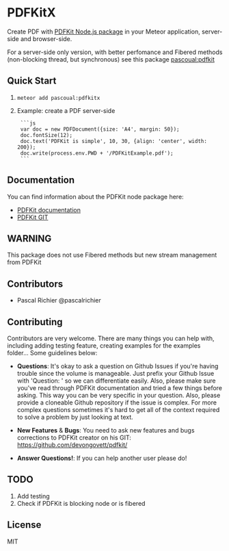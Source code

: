 PDFKitX
============

Create PDF with [PDFKit Node.js package](https://www.npmjs.com/package/pdfkit) in your Meteor application, server-side and browser-side.

For a server-side only version, with better perfomance and Fibered methods
(non-blocking thread, but synchronous) see this package
[pascoual:pdfkit](https://github.com/pascoual/meteor-pdfkit)

## Quick Start
1. `meteor add pascoual:pdfkitx`
2. Example: create a PDF server-side 

        ```js
        var doc = new PDFDocument({size: 'A4', margin: 50});
        doc.fontSize(12);
        doc.text('PDFKit is simple', 10, 30, {align: 'center', width: 200});
        doc.write(process.env.PWD + '/PDFKitExample.pdf');
        ```

## Documentation
You can find information about the PDFKit node package here:
* [PDFKit
  documentation](https://github.com/devongovett/pdfkit/docs)
* [PDFKit
  GIT](https://github.com/devongovett/pdfkit/)

## WARNING
This package does not use Fibered methods but new stream management from PDFKit

## Contributors
* Pascal Richier @pascalrichier

## Contributing
Contributors are very welcome. There are many things you can help with,
including adding testing feature, creating examples for the examples folder...
Some guidelines below:

* **Questions**: It's okay to ask a question on Github Issues if you're
  having trouble since the volume is manageable. Just prefix your Github Issue with
  'Question: ' so we can differentiate easily. Also, please make sure you've read through
  PDFKit documentation and tried a few things before asking. This way you can be very
  specific in your question. Also, please provide a cloneable Github repository
  if the issue is complex. For more complex questions sometimes it's hard to get all of the context
  required to solve a problem by just looking at text.

* **New Features** & **Bugs**: You need to ask new features and bugs corrections to PDFKit creator
  on his GIT: https://github.com/devongovett/pdfkit/

* **Answer Questions!**: If you can help another user please do!

## TODO
1. Add testing
2. Check if PDFKit is blocking node or is fibered

## License
MIT

